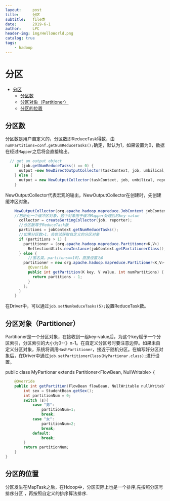 ```yaml
---
layout:     post
title:      分区
subtitle:   file类
date:       2019-6-1
author:     LPC
header-img: img/HelloWorld.png
catalog: true
tags:
    - hadoop
---
```


# 分区

- [分区](#%e5%88%86%e5%8c%ba)
  - [分区数](#%e5%88%86%e5%8c%ba%e6%95%b0)
  - [分区对象（Partitioner）](#%e5%88%86%e5%8c%ba%e5%af%b9%e8%b1%a1partitioner)
  - [分区的位置](#%e5%88%86%e5%8c%ba%e7%9a%84%e4%bd%8d%e7%bd%ae)
  
## 分区数

分区数是用户自定义的，分区数即ReduceTask得数，由`numPartitions=conf.getNumReduceTasks();`确定，默认为1，如果设置为0，数据在经过`Mapper`之后将会直接输出。

```java
  // get an output object
    if (job.getNumReduceTasks() == 0) {
      output =new NewDirectOutputCollector(taskContext, job, umbilical, reporter);
    } else {
      output = new NewOutputCollector(taskContext, job, umbilical, reporter);
    }
```

NewOutputCollector代表宏观的输出，NewOutputCollector在创建时，先创建缓冲区对象。

```java
    NewOutputCollector(org.apache.hadoop.mapreduce.JobContext jobContext,JobConf job,TaskUmbilicalProtocol umbilical,TaskReporter reporter) throws IOException, ClassNotFoundException {
    //初始化一个缓冲区对象，这个对象用于缓冲Mapper处理后的key-value
      collector = createSortingCollector(job, reporter);
      //分区数等于ReduceTask数
      partitions = jobContext.getNumReduceTasks();
      //如果分区数>1，会尝试获取自定义的分区对象
      if (partitions > 1) {
        partitioner = (org.apache.hadoop.mapreduce.Partitioner<K,V>)
          ReflectionUtils.newInstance(jobContext.getPartitionerClass(), job);
      } else {
          //匿名类，partitons==1时，直接设置为0
        partitioner = new org.apache.hadoop.mapreduce.Partitioner<K,V>() {
          @Override
          public int getPartition(K key, V value, int numPartitions) {
            return partitions - 1;
          }
        };
      }
    }
```

在Driver中，可以通过`job.setNumReduceTasks(5);`设置ReduceTask数。

## 分区对象（Partitioner）

Partitioner是一个分区对象，在接收到一组key-value后，为这个key赋予一个分区索引，分区索引的大小为0--》n-1。在自定义分区号时要注意边界。如果未自定义分区对象，系统将调用`HashPartitioner`，接近于随机分区。在编写好分区对象后，在Driver中通过`job.setPartitionerClass(MyPartionar.class);`进行设置。

public class MyPartionar extends Partitioner<FlowBean, NullWritable> {

```java
    @Override
    public int getPartition(FlowBean flowBean, NullWritable nullWritable, int numPartitions) {
        int sex = StudentBean.getSex();
        int partitionNum = 0;
        switch (s){
            case "男":
                partitionNum=1;
                break;
            case "女":
                partitionNum=2;
                break;
            default:
                break;
        }
        return partitionNum;
    }
}
```

## 分区的位置

分区发生在MapTask之后，在Hdoop中，分区实际上也是一个排序,先按照分区号排序分区 ，再按照自定义的排序算法排序.
